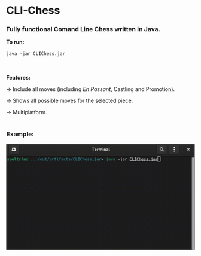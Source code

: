 # CLI-Chess
### Fully functional Comand Line Chess written in Java.


<p><b>To run: </b></p>

```
java -jar CLIChess.jar
```

<p><b><br></br> Features: </b></p>
<p> -> Include all moves (including <i>En Passant</i>, Castling and Promotion).</p>
<p> -> Shows all possible moves for the selected piece.</p>
<p> -> Multiplatform.<br></br></p>

### Example:
![](chess.gif)

